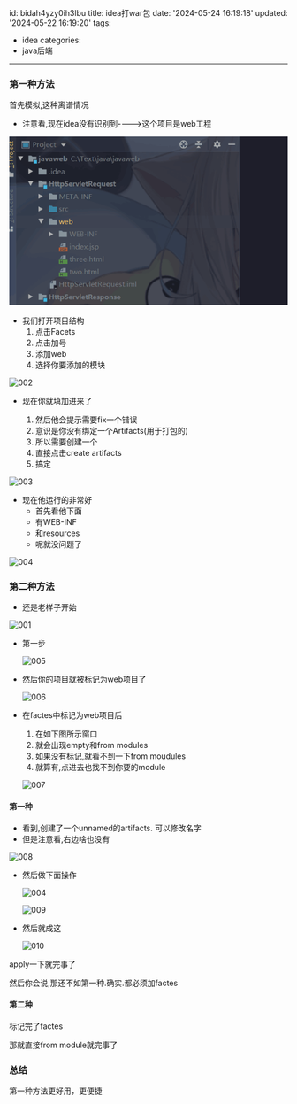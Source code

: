 id: bidah4yzy0ih3lbu
title: idea打war包
date: '2024-05-24 16:19:18'
updated: '2024-05-22 16:19:20'
tags:

  - idea
categories:
  - java后端
---

### 第一种方法

首先模拟,这种离谱情况

- 注意看,现在idea没有识别到---->这个项目是web工程

<img src="images/001.png">

- 我们打开项目结构
  	1. 点击Facets
   	2. 点击加号
   	3. 添加web
   	4. 选择你要添加的模块

![002](D:/Text/java后端/idea打war包/images/002.png)

- 现在你就填加进来了

  1. 然后他会提示需要fix一个错误
  2. 意识是你没有绑定一个Artifacts(用于打包的)
  3. 所以需要创建一个
  4. 直接点击create artifacts
  5. 搞定

  

![003](D:/Text/java后端/idea打war包/images/003.png)

- 现在他运行的非常好
  - 首先看他<output root>下面
  - 有WEB-INF
  - 和resources
  - 呢就没问题了

![004](D:/Text/java后端/idea打war包/images/004.png)



### 第二种方法

- 还是老样子开始

![001](D:/Text/java后端/idea打war包/images/001.png)

- 第一步

  ![005](D:/Text/java后端/idea打war包/images/005.png)

- 然后你的项目就被标记为web项目了

  ![006](D:/Text/java后端/idea打war包/images/006.png)

- 在factes中标记为web项目后

  1. 在如下图所示窗口
  2. 就会出现empty和from modules
  3. 如果没有标记,就看不到一下from moudules
  4. 就算有,点进去也找不到你要的module

  ![007](D:/Text/java后端/idea打war包/images/007.png)

#### 第一种

- 看到,创建了一个unnamed的artifacts. 可以修改名字
- 但是注意看,右边啥也没有

![008](D:/Text/java后端/idea打war包/images/008.png)

- 然后做下面操作

  ![004](D:/Text/java后端/idea打war包/images/002.png)

  ![009](D:/Text/java后端/idea打war包/images/009.png)

- 然后就成这

  ![010](D:/Text/java后端/idea打war包/images/010.png)

apply一下就完事了



然后你会说,那还不如第一种.确实.都必须加factes



#### 第二种

标记完了factes

那就直接from module就完事了



### 总结

第一种方法更好用，更便捷